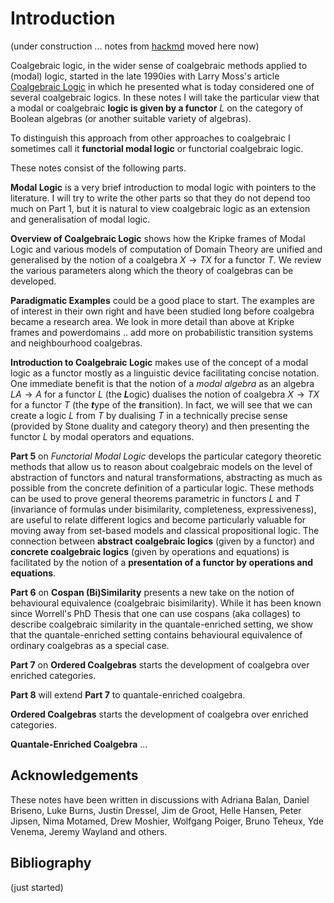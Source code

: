 # Introduction

(under construction ... notes from [hackmd](https://hackmd.io/@alexhkurz/ryrkkYZZc) moved here now)

Coalgebraic logic, in the wider sense of coalgebraic methods applied to (modal) logic, started in the late 1990ies with Larry Moss's article [Coalgebraic Logic](https://www.sciencedirect.com/science/article/pii/S0168007298000426) in which he presented what is today considered one of several coalgebraic logics. In these notes I will take the particular view that a modal or coalgebraic **logic is given by a functor** $L$ on the category of Boolean algebras (or another suitable variety of algebras). 

To distinguish this approach from other approaches to coalgebraic I sometimes call it **functorial modal logic** or functorial coalgebraic logic. 

These notes consist of the following parts.

**Modal Logic** is a very brief introduction to modal logic with pointers to the literature. I will try to write the other parts so that they do not depend too much on Part 1, but it is natural to view coalgebraic logic as an extension and generalisation of modal logic.

**Overview of Coalgebraic Logic** shows how the Kripke frames of  Modal Logic and various models of computation of Domain Theory are unified and generalised by the notion of a coalgebra $X\to TX$ for a functor $T$. We review the various parameters along which the theory of coalgebras can be developed.

**Paradigmatic Examples** could be a good place to start. The examples are  of interest in their own right and have been studied long before coalgebra became a research area. We look in more detail than above at Kripke frames and powerdomains .. add more on probabilistic transition systems and neighbourhood coalgebras.

**Introduction to Coalgebraic Logic** makes use of the concept of a modal logic as a functor mostly as a linguistic device facilitating concise notation. One immediate benefit is that the notion of a *modal algebra* as an algebra $LA\to A$ for a functor $L$ (the ***L***ogic) dualises the notion of coalgebra $X\to TX$ for a functor $T$ (the ***t***ype of the ***t***ransition). In fact, we will see that we can create a logic $L$ from $T$ by dualising $T$ in a technically precise sense (provided by Stone duality and category theory) and then presenting the functor $L$ by modal operators and equations.


**Part 5** on *Functorial Modal Logic* develops the particular category theoretic methods that allow us to reason about coalgebraic models on the level of abstraction of functors and natural transformations, abstracting as much as possible from the concrete definition of a particular logic. These methods can be used to prove general theorems parametric in functors $L$ and $T$ (invariance of formulas under bisimilarity, completeness, expressiveness), are useful to relate different logics and become particularly valuable for moving away from set-based models and classical propositional logic. The connection between **abstract coalgebraic logics** (given by a functor) and **concrete coalgebraic logics** (given by operations and equations) is facilitated by the notion of a **presentation of a functor by operations and equations**.

**Part 6** on **Cospan (Bi)Similarity** presents a new take on the notion of behavioural equivalence (coalgebraic bisimilarity). While it has been known since Worrell's PhD Thesis that one can use cospans (aka collages) to describe coalgebraic similarity in the quantale-enriched setting, we show that the quantale-enriched setting contains behavioural equivalence of ordinary coalgebras as a special case. 

**Part 7** on **Ordered Coalgebras** starts the development of coalgebra over enriched categories. 

**Part 8** will extend **Part 7** to quantale-enriched coalgebra.

**Ordered Coalgebras** starts the development of coalgebra over enriched categories. 

**Quantale-Enriched Coalgebra** ... 


## Acknowledgements

These notes have been written in discussions with Adriana Balan, Daniel Briseno, Luke Burns, Justin Dressel, Jim de Groot, Helle Hansen, Peter Jipsen, Nima Motamed, Drew Moshier, Wolfgang Poiger, Bruno Teheux, Yde Venema, Jeremy Wayland and others.

## Bibliography

(just started)

```{bibliography}
```


